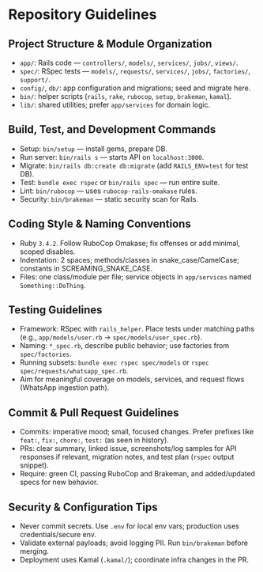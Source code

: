 # Repository Guidelines

## Project Structure & Module Organization
- `app/`: Rails code — `controllers/`, `models/`, `services/`, `jobs/`, `views/`.
- `spec/`: RSpec tests — `models/`, `requests/`, `services/`, `jobs/`, `factories/`, `support/`.
- `config/`, `db/`: app configuration and migrations; seed and migrate here.
- `bin/`: helper scripts (`rails`, `rake`, `rubocop`, `setup`, `brakeman`, `kamal`).
- `lib/`: shared utilities; prefer `app/services` for domain logic.

## Build, Test, and Development Commands
- Setup: `bin/setup` — install gems, prepare DB.
- Run server: `bin/rails s` — starts API on `localhost:3000`.
- Migrate: `bin/rails db:create db:migrate` (add `RAILS_ENV=test` for test DB).
- Test: `bundle exec rspec` or `bin/rails spec` — run entire suite.
- Lint: `bin/rubocop` — uses `rubocop-rails-omakase` rules.
- Security: `bin/brakeman` — static security scan for Rails.

## Coding Style & Naming Conventions
- Ruby `3.4.2`. Follow RuboCop Omakase; fix offenses or add minimal, scoped disables.
- Indentation: 2 spaces; methods/classes in snake_case/CamelCase; constants in SCREAMING_SNAKE_CASE.
- Files: one class/module per file; service objects in `app/services` named `Something::DoThing`.

## Testing Guidelines
- Framework: RSpec with `rails_helper`. Place tests under matching paths (e.g., `app/models/user.rb` → `spec/models/user_spec.rb`).
- Naming: `*_spec.rb`, describe public behavior; use factories from `spec/factories`.
- Running subsets: `bundle exec rspec spec/models` or `rspec spec/requests/whatsapp_spec.rb`.
- Aim for meaningful coverage on models, services, and request flows (WhatsApp ingestion path).

## Commit & Pull Request Guidelines
- Commits: imperative mood; small, focused changes. Prefer prefixes like `feat:`, `fix:`, `chore:`, `test:` (as seen in history).
- PRs: clear summary, linked issue, screenshots/log samples for API responses if relevant, migration notes, and test plan (`rspec` output snippet).
- Require: green CI, passing RuboCop and Brakeman, and added/updated specs for new behavior.

## Security & Configuration Tips
- Never commit secrets. Use `.env` for local env vars; production uses credentials/secure env.
- Validate external payloads; avoid logging PII. Run `bin/brakeman` before merging.
- Deployment uses Kamal (`.kamal/`); coordinate infra changes in the PR.

